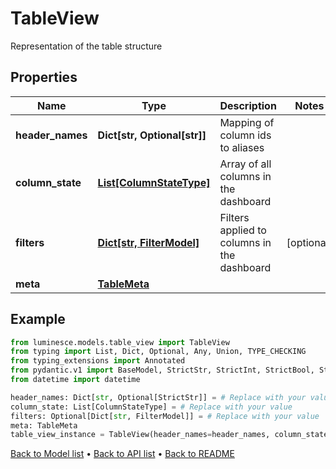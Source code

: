 # TableView

Representation of the table structure
## Properties
Name | Type | Description | Notes
------------ | ------------- | ------------- | -------------
**header_names** | **Dict[str, Optional[str]]** | Mapping of column ids to aliases | 
**column_state** | [**List[ColumnStateType]**](ColumnStateType.md) | Array of all columns in the dashboard | 
**filters** | [**Dict[str, FilterModel]**](FilterModel.md) | Filters applied to columns in the dashboard | [optional] 
**meta** | [**TableMeta**](TableMeta.md) |  | 
## Example

```python
from luminesce.models.table_view import TableView
from typing import List, Dict, Optional, Any, Union, TYPE_CHECKING
from typing_extensions import Annotated
from pydantic.v1 import BaseModel, StrictStr, StrictInt, StrictBool, StrictFloat, StrictBytes, Field, validator, ValidationError, conlist, constr
from datetime import datetime

header_names: Dict[str, Optional[StrictStr]] = # Replace with your value
column_state: List[ColumnStateType] = # Replace with your value
filters: Optional[Dict[str, FilterModel]] = # Replace with your value
meta: TableMeta
table_view_instance = TableView(header_names=header_names, column_state=column_state, filters=filters, meta=meta)

```

[Back to Model list](../README.md#documentation-for-models) &#8226; [Back to API list](../README.md#documentation-for-api-endpoints) &#8226; [Back to README](../README.md)

